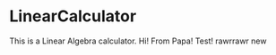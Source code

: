 # LinearCalculator
<html>
<body>
This is a Linear Algebra calculator.
Hi! From Papa!
Test!
rawrrawr
new
</body>
</html>

